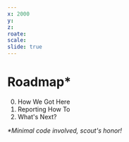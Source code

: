 ```yaml
---
x: 2000
y:
z:
roate:
scale:
slide: true
---
```


# Roadmap*

0. How We Got Here
1. Reporting How To
2. What's Next?

*\*Minimal code involved, scout's honor!*